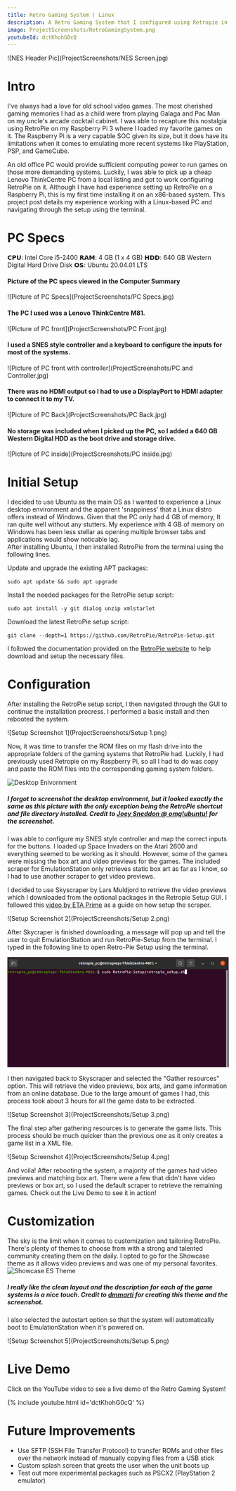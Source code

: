 ```yaml
---
title: Retro Gaming System | Linux
description: A Retro Gaming System that I configured using Retropie in Ubuntu 20.04.01 LTS.
image: ProjectScreenshots/RetroGamingSystem.png
youtubeId: dctKhohG0cQ                                      
---
```


<link rel="stylesheet" type="text/css" href="video-embed.css">

![NES Header Pic](ProjectScreenshots/NES Screen.jpg)<br>

# Intro
I've always had a love for old school video games. The most cherished gaming memories I had as a child were from playing Galaga and Pac Man on my uncle's arcade cocktail cabinet. I was able to recapture this nostalgia using RetroPie on my Raspberry Pi 3 where I loaded my favorite games on it. The Raspberry Pi is a very capable SOC given its size, but it does have its limitations when it comes to emulating more recent systems like PlayStation, PSP, and GameCube. 

An old office PC would provide sufficient computing power to run games on those more demanding systems. Luckily, I was able to pick up a cheap Lenovo ThinkCentre PC from a local listing and got to work configuring RetroPie on it. Although I have had experience setting up RetroPie on a Raspberry Pi, this is my first time installing it on an x86-based system. This project post details my experience working with a Linux-based PC and navigating through the setup using the terminal.

# PC Specs
𝗖𝗣𝗨:  Intel Core i5-2400 
𝗥𝗔𝗠: 4 GB (1 x 4 GB)
𝗛𝗗𝗗: 640 GB Western Digital Hard Drive Disk
𝗢𝗦: Ubuntu 20.04.01 LTS<br>

#### Picture of the PC specs viewed in the Computer Summary
![Picture of PC Specs](ProjectScreenshots/PC Specs.jpg)<br>

#### The PC I used was a Lenovo ThinkCentre M81.
![Picture  of PC front](ProjectScreenshots/PC Front.jpg)<br>

#### I used a SNES style controller and a keyboard to configure the inputs for most of the systems. 
![Picture  of PC front with controller](ProjectScreenshots/PC and Controller.jpg)<br>

#### There was no HDMI output so I had to use a DisplayPort to HDMI adapter to connect it to my TV.
![Picture of PC Back](ProjectScreenshots/PC Back.jpg)<br>

#### No storage was included when I picked up the PC, so I added a 640 GB Western Digital HDD as the boot drive and storage drive.
![Picture of PC inside](ProjectScreenshots/PC inside.jpg)<br>

# Initial Setup
I decided to use Ubuntu as the main OS as I wanted to experience a Linux desktop environment and the apparent 'snappiness' that a Linux distro offers instead of Windows. Given that the PC only had 4 GB of memory, It ran quite well without any stutters. My experience with 4 GB of memory on Windows has been less stellar as opening multiple browser tabs and applications would show noticable lag.  
After installing Ubuntu, I then installed RetroPie from the terminal using the following lines.

Update and upgrade the existing APT packages:

```
sudo apt update && sudo apt upgrade

```

Install the needed packages for the RetroPie setup script:

```
sudo apt install -y git dialog unzip xmlstarlet
```
Download the latest RetroPie setup script:

```
git clone --depth=1 https://github.com/RetroPie/RetroPie-Setup.git
```

I followed the documentation provided on the [RetroPie website](https://retropie.org.uk/docs/Debian/) to help download and setup the necessary files. 

# Configuration 
After installing the RetroPie setup script, I then navigated through the GUI to continue the installation procress. I performed a basic install and then rebooted the system.

![Setup Screenshot 1](ProjectScreenshots/Setup 1.png)<br>

Now, it was time to transfer the ROM files on my flash drive into the appropriate folders of the gaming systems that RetroPie had. Luckily, I had previously used Retropie on my Raspberry Pi, so all I had to do was copy and paste the ROM files into the corresponding gaming system folders.  

![Desktop Enivornment](https://149366088.v2.pressablecdn.com/wp-content/uploads/2020/04/ubuntu-20.04-desktop-screenshot-768x432.jpg)<br>

##### I forgot to screenshot the desktop environment, but it looked exactly the same as this picture with the only exception being the RetroPie shortcut and file directory installed. Credit to [Joey Sneddon @ omg!ubuntu!](https://www.omgubuntu.co.uk/2019/10/ubuntu-20-04-release-features) for the screenshot. 

I was able to configure my SNES style controller and map the correct inputs for the buttons. I loaded up Space Invaders on the Atari 2600 and everything seemed to be working as it should. However, some of the games were missing the box art and video previews for the games. The included scraper for EmulationStation only retrieves static box art as far as I know, so I had to use another scraper to get video previews. 

I decided to use Skyscraper by Lars Muldjord to retrieve the video previews which I downloaded from the optional packages in the Retropie Setup GUI. I followed this [video by ETA Prime](https://youtu.be/CF8BaAU-Wds) as a guide on how setup the scraper.

![Setup Screenshot 2](ProjectScreenshots/Setup 2.png)<br>

After Skycraper is finished downloading, a message will pop up and tell the user to quit EmulationStation and run RetroPie-Setup from the terminal. I typed in the following line to open Retro-Pie Setup using the terminal.

![Terminal](ProjectScreenshots/Terminal.png)<br>

I then navigated back to Skyscraper and selected the "Gather resources" option. This will retrieve the video previews, box arts, and game information from an online database.  Due to the large amount of games I had, this process took about 3 hours for all the game data to be extracted. 

![Setup Screenshot 3](ProjectScreenshots/Setup 3.png)<br>

The final step after gathering resources is to generate the game lists. This process should be much quicker than the previous one as it only creates a game list in a XML file. 

![Setup Screenshot 4](ProjectScreenshots/Setup 4.png)<br>

And voila! After rebooting the system, a majority of the games had video previews and matching box art. There were a few that didn't have video previews or box art, so I used the default scraper to retrieve the remaining games. Check out the Live Demo to see it in action!

# Customization
The sky is the limit when it comes to customization and tailoring RetroPie. There's plenty of themes to choose from with a strong and talented community creating them on the daily. I opted to go for the Showcase theme as it allows video previews and was one of my personal favorites. 
![Showcase ES Theme](https://retropie.org.uk/forum/assets/uploads/files/1500497478398-demo001.jpg)
##### I really like the clean layout and the description for each of the game systems is a nice touch. Credit to [dmmarti](https://retropie.org.uk/forum/topic/11723/new-theme-showcase-now-released)  for creating this theme and the screenshot. 

I also selected the autostart option so that the system will automatically boot to EmulationStation when it's powered on.

![Setup Screenshot 5](ProjectScreenshots/Setup 5.png)<br>
 
# Live Demo
Click on the YouTube video to see a live demo of the Retro Gaming System!

{% include youtube.html id='dctKhohG0cQ' %}

# Future Improvements

* Use SFTP (SSH File Transfer Protocol) to transfer ROMs and other files over the network instead of manually copying files from a USB stick
* Custom splash screen that greets the user when the unit boots up
* Test out more experimental packages such as PSCX2 (PlayStation 2 emulator)
